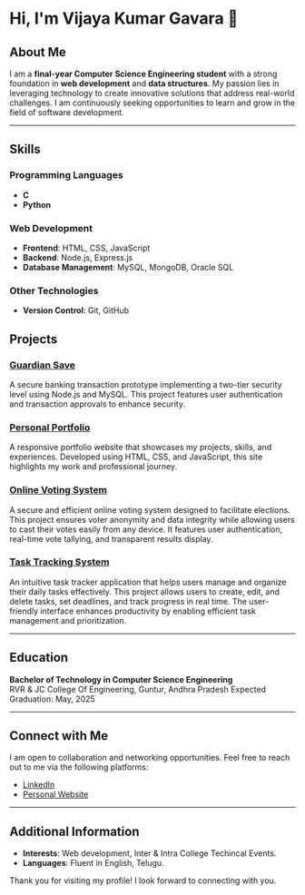 # Hi, I'm Vijaya Kumar Gavara 👋

## About Me
I am a **final-year Computer Science Engineering student** with a strong foundation in **web development** and **data structures**. My passion lies in leveraging technology to create innovative solutions that address real-world challenges. I am continuously seeking opportunities to learn and grow in the field of software development.

---

## Skills
### Programming Languages
- **C**
- **Python**

### Web Development
- **Frontend**: HTML, CSS, JavaScript
- **Backend**: Node.js, Express.js
- **Database Management**: MySQL, MongoDB, Oracle SQL

### Other Technologies
- **Version Control**: Git, GitHub

## Projects
### [Guardian Save](https://github.com/yourusername/guardian-save)
A secure banking transaction prototype implementing a two-tier security level using Node.js and MySQL. This project features user authentication and transaction approvals to enhance security.

### [Personal Portfolio](https://vijayakumargavara.github.io/My-Portfolio/)
A responsive portfolio website that showcases my projects, skills, and experiences. Developed using HTML, CSS, and JavaScript, this site highlights my work and professional journey.

### [Online Voting System](https://github.com/VijayaKumarGavara/Online-Voting-System)
A secure and efficient online voting system designed to facilitate elections. This project ensures voter anonymity and data integrity while allowing users to cast their votes easily from any device. It features user authentication, real-time vote tallying, and transparent results display.

### [Task Tracking System](https://github.com/VijayaKumarGavara/Task-Tracker)
An intuitive task tracker application that helps users manage and organize their daily tasks effectively. This project allows users to create, edit, and delete tasks, set deadlines, and track progress in real time. The user-friendly interface enhances productivity by enabling efficient task management and prioritization.

---

## Education
**Bachelor of Technology in Computer Science Engineering**  
RVR & JC College Of Engineering, Guntur, Andhra Pradesh
Expected Graduation: May, 2025

---

## Connect with Me
I am open to collaboration and networking opportunities. Feel free to reach out to me via the following platforms:
- [LinkedIn](https://www.linkedin.com/in/gavara-vijaya-kumar/)
- [Personal Website](https://vijayakumargavara.github.io/My-Portfolio/)

---

## Additional Information
- **Interests**: Web development, Inter & Intra College Techincal Events.
- **Languages**: Fluent in English, Telugu.

Thank you for visiting my profile! I look forward to connecting with you.
